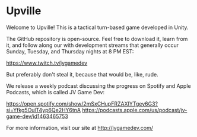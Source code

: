 # Upville

Welcome to Upville! This is a tactical turn-based game developed in Unity. 

The GitHub repository is open-source. Feel free to download it, learn from it, and follow along our with development streams that generally occur Sunday, Tuesday, and Thursday nights at 8 PM EST:

https://www.twitch.tv/jvgamedev

But preferably don't steal it, because that would be, like, rude.

We release a weekly podcast discussing the progress on Spotify and Apple Podcasts, which is called JV Game Dev:

https://open.spotify.com/show/2mSxCHupFRZAXIYTgey6G3?si=Yfkg5OulT4yp6Qe2HY6tnA
https://podcasts.apple.com/us/podcast/jv-game-dev/id1463465753

For more information, visit our site at http://jvgamedev.com/
